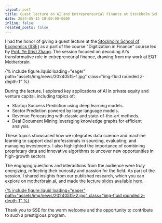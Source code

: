 ```yaml
---
layout: post
title: Guest lecture on AI and Entrepreneurial Finance at Stockholm School of Economics (SSE)
date: 2024-05-15 10:00:00-0000
inline: false
related_posts: false
---
```


I had the honor of giving a guest lecture at the <a href="https://www.hhs.se/en">Stockholm School of Economics (SSE)</a> as a part of the course "Digitization in Finance" course led by <a href="https://www.hhs.se/en/houseoffinance/about/people/people-container/ye-zhang/">Prof. Ye (Iris) Zhang</a>. The session focused on decoding AI's transformative role in entrepreneurial finance, drawing from my work at EQT Motherbrain.

<div class="row mt-3">
    <div class="col-sm mt-3 mt-md-0">
        {% include figure.liquid loading="eager" path="assets/img/news/20240515-1.jpg" class="img-fluid rounded z-depth-1" %}
    </div>
</div>

During the lecture, I explored key applications of AI in private equity and venture capital, including topics of:

- Startup Success Prediction using deep learning models.
- Sector Prediction powered by large language models.
- Revenue Forecasting with classic and state-of-the-art methods.
- Deal Document Mining leveraging knowledge graphs for efficient analysis.

These topics showcased how we integrates data science and machine learning to support deal professionals in sourcing, evaluating, and managing investments. I also highlighted the importance of combining proprietary data and innovative algorithms to uncover new opportunities in high-growth sectors.

The engaging questions and interactions from the audience were truly energizing, reflecting their curiosity and passion for the field. As part of the session, I shared insights from our published research, which you can explore on <a href="https://motherbrain.ai/about">motherbrain.ai</a>, and made <a href="https://github.com/caolele/caolele.github.io/blob/main/assets/pdf/HHS-lecture.pdf">the lecture slides available here</a>.

<div class="row mt-3">
    <div class="col-sm mt-3 mt-md-0">
        <a href="https://github.com/caolele/caolele.github.io/blob/main/assets/pdf/HHS-lecture.pdf" target="_blank">
            {% include figure.liquid loading="eager" path="assets/img/news/20240515-2.jpg" class="img-fluid rounded z-depth-1" %}
        </a>
    </div>
</div>

Thank you to SSE for the warm welcome and the opportunity to contribute to such a prestigious program.

